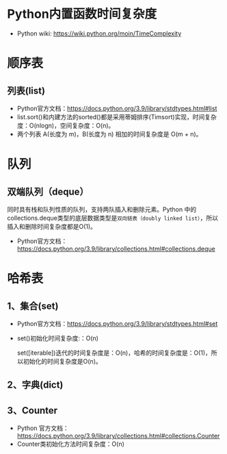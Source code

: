 # Python内置函数时间复杂度

- Python wiki: https://wiki.python.org/moin/TimeComplexity

# 顺序表

## 列表(list)

- Python官方文档：https://docs.python.org/3.9/library/stdtypes.html#list
- list.sort()和内建方法的sorted()都是采用蒂姆排序(Timsort)实现，时间复杂度：O(nlogn)，空间复杂度：O(n)。
- 两个列表 A(长度为 m)，B(长度为 n) 相加的时间复杂度是 O(m + n)。

# 队列

## 双端队列（deque）

同时具有栈和队列性质的队列，支持两队插入和删除元素。Python 中的collections.deque类型的底层数据类型是`双向链表（doubly linked list）`，所以插入和删除时间复杂度都是O(1)。

- Python官方文档：https://docs.python.org/3.9/library/collections.html#collections.deque

# 哈希表

## 1、集合(set)

- Python官方文档：https://docs.python.org/3.9/library/stdtypes.html#set

- set()初始化时间复杂度:：O(n)

  set([iterable])迭代的时间复杂度是：O(n)，哈希的时间复杂度是：O(1)，所以初始化的时间复杂度是O(n)。

## 2、字典(dict)

## 3、Counter

- Python 官方文档：https://docs.python.org/3.9/library/collections.html#collections.Counter
- Counter类初始化方法时间复杂度：O(n)



